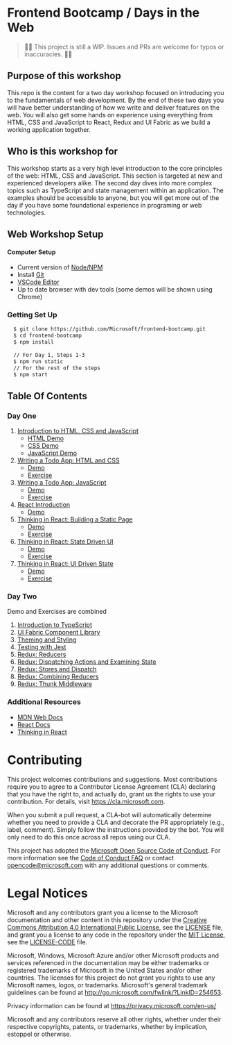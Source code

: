 # Frontend Bootcamp / Days in the Web

> 🚨🚨 This project is still a WIP. Issues and PRs are welcome for typos or inaccuracies. 🚨🚨

## Purpose of this workshop

This repo is the content for a two day workshop focused on introducing you to the fundamentals of web development. By the end of these two days you will have better understanding of how we write and deliver features on the web. You will also get some hands on experience using everything from HTML, CSS and JavaScript to React, Redux and UI Fabric as we build a working application together.

## Who is this workshop for

This workshop starts as a very high level introduction to the core principles of the web: HTML, CSS and JavaScript. This section is targeted at new and experienced developers alike. The second day dives into more complex topics such as TypeScript and state management within an application. The examples should be accessible to anyone, but you will get more out of the day if you have some foundational experience in programing or web technologies.

## Web Workshop Setup

#### Computer Setup

- Current version of [Node/NPM](https://nodejs.org/en/)
- Install [Git](https://git-scm.com/downloads)
- [VSCode Editor](https://code.visualstudio.com)
- Up to date browser with dev tools (some demos will be shown using Chrome)

### Getting Set Up

```bash
  $ git clone https://github.com/Microsoft/frontend-bootcamp.git
  $ cd frontend-bootcamp
  $ npm install
  
  // For Day 1, Steps 1-3
  $ npm run static 
  // For the rest of the steps
  $ npm start 
```

## Table Of Contents

### Day One

1. [Introduction to HTML, CSS and JavaScript](step1-01)
   - [HTML Demo](step1-01/html-demo)
   - [CSS Demo](step1-01/css-demo)
   - [JavaScript Demo](step1-01/js-demo)
2. [Writing a Todo App: HTML and CSS](step1-02)
   - [Demo](step1-02/demo)
   - [Exercise](step1-02/exercise)
3. [Writing a Todo App: JavaScript](step1-03)
   - [Demo](step1-03/demo)
   - [Exercise](step1-03/exercise)
4. [React Introduction](step1-04)
   - [Demo](step1-04/demo)
5. [Thinking in React: Building a Static Page](step1-05)
   - [Demo](step1-05/demo)
   - [Exercise](step1-05/exercise)
6. [Thinking in React: State Driven UI](step1-06)
   - [Demo](step1-06/demo)
   - [Exercise](step1-06/exercise)
7. [Thinking in React: UI Driven State](step1-07)
   - [Demo](step1-07/demo)
   - [Exercise](step1-07/exercise)

### Day Two

Demo and Exercises are combined

1. [Introduction to TypeScript](step2-01)
2. [UI Fabric Component Library](step2-02)
3. [Theming and Styling](step2-03)
4. [Testing with Jest](step2-04)
5. [Redux: Reducers](step2-05)
6. [Redux: Dispatching Actions and Examining State](step2-06)
7. [Redux: Stores and Dispatch](step2-07)
8. [Redux: Combining Reducers](step2-08)
9. [Redux: Thunk Middleware](step2-09)

### Additional Resources

- [MDN Web Docs](https://developer.mozilla.org/en-US/)
- [React Docs](https://reactjs.org/docs/getting-started.html)
- [Thinking in React](https://reactjs.org/docs/thinking-in-react.html)

# Contributing

This project welcomes contributions and suggestions. Most contributions require you to agree to a
Contributor License Agreement (CLA) declaring that you have the right to, and actually do, grant us
the rights to use your contribution. For details, visit https://cla.microsoft.com.

When you submit a pull request, a CLA-bot will automatically determine whether you need to provide
a CLA and decorate the PR appropriately (e.g., label, comment). Simply follow the instructions
provided by the bot. You will only need to do this once across all repos using our CLA.

This project has adopted the [Microsoft Open Source Code of Conduct](https://opensource.microsoft.com/codeofconduct/).
For more information see the [Code of Conduct FAQ](https://opensource.microsoft.com/codeofconduct/faq/) or
contact [opencode@microsoft.com](mailto:opencode@microsoft.com) with any additional questions or comments.

# Legal Notices

Microsoft and any contributors grant you a license to the Microsoft documentation and other content
in this repository under the [Creative Commons Attribution 4.0 International Public License](https://creativecommons.org/licenses/by/4.0/legalcode),
see the [LICENSE](LICENSE) file, and grant you a license to any code in the repository under the [MIT License](https://opensource.org/licenses/MIT), see the
[LICENSE-CODE](LICENSE-CODE) file.

Microsoft, Windows, Microsoft Azure and/or other Microsoft products and services referenced in the documentation
may be either trademarks or registered trademarks of Microsoft in the United States and/or other countries.
The licenses for this project do not grant you rights to use any Microsoft names, logos, or trademarks.
Microsoft's general trademark guidelines can be found at http://go.microsoft.com/fwlink/?LinkID=254653.

Privacy information can be found at https://privacy.microsoft.com/en-us/

Microsoft and any contributors reserve all other rights, whether under their respective copyrights, patents,
or trademarks, whether by implication, estoppel or otherwise.
